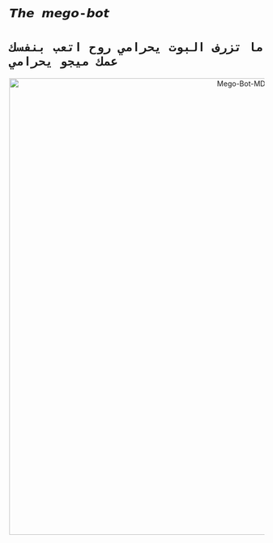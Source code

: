 # `𝙏𝙝𝙚 𝙢𝙚𝙜𝙤-𝙗𝙤𝙩` 
# `ما تزرف البوت يحرامي روح اتعب بنفسك عمك ميجو يحرامي`
<p align="center">
<img src="https://telegra.ph/file/c72a202847767fdfd08a7.jpg" alt="Mego-Bot-MD" width="900"/>
</p>
